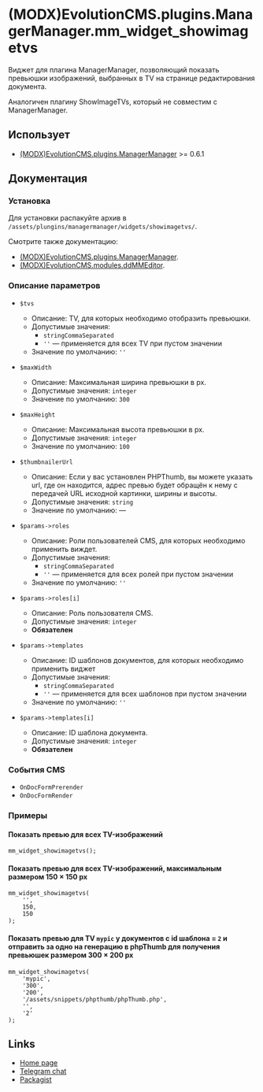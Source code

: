 # (MODX)EvolutionCMS.plugins.ManagerManager.mm_widget_showimagetvs

Виджет для плагина ManagerManager, позволяющий показать превьюшки изображений, выбранных в TV на странице редактирования документа.

Аналогичен плагину ShowImageTVs, который не совместим с ManagerManager.


## Использует

* [(MODX)EvolutionCMS.plugins.ManagerManager](https://code.divandesign.ru/modx/managermanager) >= 0.6.1


## Документация


### Установка

Для установки распакуйте архив в `/assets/plungins/managermanager/widgets/showimagetvs/`.


Смотрите также документацию:
* [(MODX)EvolutionCMS.plugins.ManagerManager](https://code.divandesign.ru/modx/managermanager).
* [(MODX)EvolutionCMS.modules.ddMMEditor](https://code.divandesign.ru/modx/ddmmeditor).


### Описание параметров

* `$tvs`
	* Описание: TV, для которых необходимо отобразить превьюшки.  
	* Допустимые значения:
		* `stringCommaSeparated`
		* `''` — применяется для всех TV при пустом значении
	* Значение по умолчанию: `''`
	
* `$maxWidth`
	* Описание: Максимальная ширина превьюшки в px.
	* Допустимые значения: `integer`
	* Значение по умолчанию: `300`
	
* `$maxHeight`
	* Описание: Максимальная высота превьюшки в px.
	* Допустимые значения: `integer`
	* Значение по умолчанию: `100`
	
* `$thumbnailerUrl`
	* Описание: Если у вас установлен PHPThumb, вы можете указать url, где он находится, адрес превью будет обращён к нему с передачей URL исходной картинки, ширины и высоты.
	* Допустимые значения: `string`
	* Значение по умолчанию: —
	
* `$params->roles`
	* Описание: Роли пользователей CMS, для которых необходимо применить виждет.
	* Допустимые значения:
		* `stringCommaSeparated`
		* `''` — применяется для всех ролей при пустом значении
	* Значение по умолчанию: `''`
	
* `$params->roles[i]`
	* Описание: Роль пользователя CMS.
	* Допустимые значения: `integer`
	* **Обязателен**
	
* `$params->templates`
	* Описание: ID шаблонов документов, для которых необходимо применить виджет
	* Допустимые значения:
		* `stringCommaSeparated`
		* `''` — применяется для всех шаблонов при пустом значении
	* Значение по умолчанию: `''`
	
* `$params->templates[i]`
	* Описание: ID шаблона документа.
	* Допустимые значения: `integer`
	* **Обязателен**


### События CMS

* `OnDocFormPrerender`
* `OnDocFormRender`


### Примеры


#### Показать превью для всех TV-изображений

```
mm_widget_showimagetvs();
```


#### Показать превью для всех TV-изображений, максимальным размером 150 × 150 px

```
mm_widget_showimagetvs(
	'',
	150,
	150
);
```


#### Показать превью для TV `mypic` у документов с id шаблона = `2` и отправить за одно на генерацию в phpThumb для получения превьюшек размером 300 × 200 px

```
mm_widget_showimagetvs(
	'mypic',
	'300',
	'200',
	'/assets/snippets/phpthumb/phpThumb.php',
	'',
	'2'
);
```


## Links

* [Home page](https://code.divandesign.ru/modx/mm_widget_showimagetvs)
* [Telegram chat](https://t.me/dd_code)
* [Packagist](https://packagist.org/packages/dd/evolutioncms-plugins-managermanager-mm_widget_showimagetvs)


<link rel="stylesheet" type="text/css" href="https://DivanDesign.ru/assets/files/ddMarkdown.css" />